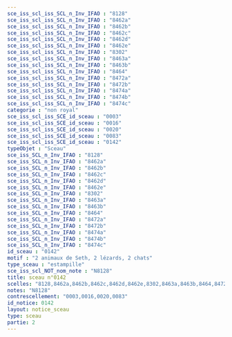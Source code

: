 ```yaml
---
sce_iss_scl_iss_SCL_n_Inv_IFAO : "8128"
sce_iss_scl_iss_SCL_n_Inv_IFAO : "8462a"
sce_iss_scl_iss_SCL_n_Inv_IFAO : "8462b"
sce_iss_scl_iss_SCL_n_Inv_IFAO : "8462c"
sce_iss_scl_iss_SCL_n_Inv_IFAO : "8462d"
sce_iss_scl_iss_SCL_n_Inv_IFAO : "8462e"
sce_iss_scl_iss_SCL_n_Inv_IFAO : "8302"
sce_iss_scl_iss_SCL_n_Inv_IFAO : "8463a"
sce_iss_scl_iss_SCL_n_Inv_IFAO : "8463b"
sce_iss_scl_iss_SCL_n_Inv_IFAO : "8464"
sce_iss_scl_iss_SCL_n_Inv_IFAO : "8472a"
sce_iss_scl_iss_SCL_n_Inv_IFAO : "8472b"
sce_iss_scl_iss_SCL_n_Inv_IFAO : "8474a"
sce_iss_scl_iss_SCL_n_Inv_IFAO : "8474b"
sce_iss_scl_iss_SCL_n_Inv_IFAO : "8474c"
categorie : "non royal"
sce_iss_scl_iss_SCE_id_sceau : "0003"
sce_iss_scl_iss_SCE_id_sceau : "0016"
sce_iss_scl_iss_SCE_id_sceau : "0020"
sce_iss_scl_iss_SCE_id_sceau : "0083"
sce_iss_scl_iss_SCE_id_sceau : "0142"
typeObjet : "Sceau"
sce_iss_SCL_n_Inv_IFAO : "8128"
sce_iss_SCL_n_Inv_IFAO : "8462a"
sce_iss_SCL_n_Inv_IFAO : "8462b"
sce_iss_SCL_n_Inv_IFAO : "8462c"
sce_iss_SCL_n_Inv_IFAO : "8462d"
sce_iss_SCL_n_Inv_IFAO : "8462e"
sce_iss_SCL_n_Inv_IFAO : "8302"
sce_iss_SCL_n_Inv_IFAO : "8463a"
sce_iss_SCL_n_Inv_IFAO : "8463b"
sce_iss_SCL_n_Inv_IFAO : "8464"
sce_iss_SCL_n_Inv_IFAO : "8472a"
sce_iss_SCL_n_Inv_IFAO : "8472b"
sce_iss_SCL_n_Inv_IFAO : "8474a"
sce_iss_SCL_n_Inv_IFAO : "8474b"
sce_iss_SCL_n_Inv_IFAO : "8474c"
id_sceau : "0142"
motif : "2 animaux de Seth, 2 lézards, 2 chats"
type_sceau : "estampille"
sce_iss_scl_NOT_nom_note : "N8128"
title: sceau n°0142
scelles: "8128,8462a,8462b,8462c,8462d,8462e,8302,8463a,8463b,8464,8472a,8472b,8474a,8474b,8474c"
notes: "N8128"
contrescellement: "0003,0016,0020,0083"
id_notice: 0142
layout: notice_sceau
type: sceau
partie: 2
---
```

